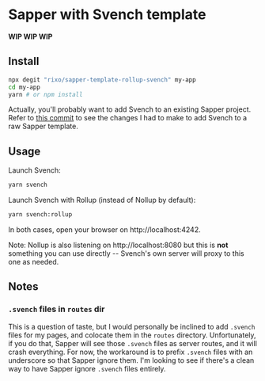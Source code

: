 # Sapper with Svench template

**WIP WIP WIP**

## Install

```bash
npx degit "rixo/sapper-template-rollup-svench" my-app
cd my-app
yarn # or npm install
```

Actually, you'll probably want to add Svench to an existing Sapper project. Refer to [this commit](https://github.com/rixo/sapper-template-rollup-svench/commit/7b17e472627218c2b66dc5eb98404e810ad16cf4) to see the changes I had to make to add Svench to a raw Sapper template.

## Usage

Launch Svench:

```bash
yarn svench
```

Launch Svench with Rollup (instead of Nollup by default):

```bash
yarn svench:rollup
```

In both cases, open your browser on http://localhost:4242.

Note: Nollup is also listening on http://localhost:8080 but this is **not** something you can use directly -- Svench's own server will proxy to this one as needed.

## Notes

### `.svench` files in `routes` dir

This is a question of taste, but I would personally be inclined to add `.svench` files for my pages, and colocate them in the `routes` directory. Unfortunately, if you do that, Sapper will see those `.svench` files as server routes, and it will crash everything. For now, the workaround is to prefix `.svench` files with an underscore so that Sapper ignore them. I'm looking to see if there's a clean way to have Sapper ignore `.svench` files entirely.
